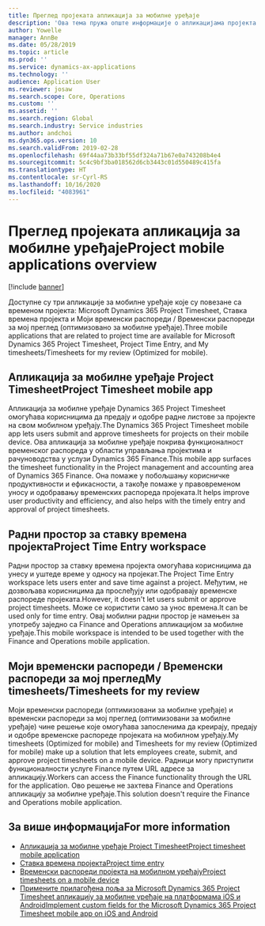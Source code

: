 ```yaml
---
title: Преглед пројеката апликација за мобилне уређаје
description: 'Ова тема пружа опште информације о апликацијама пројекта које се односе на време: Microsoft Dynamics 365 Project Timesheet, Ставка времена пројекта и Моји временски распореди / Временски распореди, које су доступне на мобилном уређају.'
author: Yowelle
manager: AnnBe
ms.date: 05/28/2019
ms.topic: article
ms.prod: ''
ms.service: dynamics-ax-applications
ms.technology: ''
audience: Application User
ms.reviewer: josaw
ms.search.scope: Core, Operations
ms.custom: ''
ms.assetid: ''
ms.search.region: Global
ms.search.industry: Service industries
ms.author: andchoi
ms.dyn365.ops.version: 10
ms.search.validFrom: 2019-02-28
ms.openlocfilehash: 69f44aa73b33bf55df324a71b67e0a743208b4e4
ms.sourcegitcommit: 5c4c9bf3ba018562d6cb3443c01d550489c415fa
ms.translationtype: HT
ms.contentlocale: sr-Cyrl-RS
ms.lasthandoff: 10/16/2020
ms.locfileid: "4083961"
---
```

# <a name="project-mobile-applications-overview"></a><span data-ttu-id="bb076-103">Преглед пројеката апликација за мобилне уређаје</span><span class="sxs-lookup"><span data-stu-id="bb076-103">Project mobile applications overview</span></span>

[!include [banner](../includes/banner.md)]

<span data-ttu-id="bb076-104">Доступне су три апликације за мобилне уређаје које су повезане са временом пројекта: Microsoft Dynamics 365 Project Timesheet, Ставка времена пројекта и Моји временски распореди / Временски распореди за мој преглед (оптимизовано за мобилне уређаје).</span><span class="sxs-lookup"><span data-stu-id="bb076-104">Three mobile applications that are related to project time are available for Microsoft Dynamics 365 Project Timesheet, Project Time Entry, and My timesheets/Timesheets for my review (Optimized for mobile).</span></span>

## <a name="project-timesheet-mobile-app"></a><span data-ttu-id="bb076-105">Апликација за мобилне уређаје Project Timesheet</span><span class="sxs-lookup"><span data-stu-id="bb076-105">Project Timesheet mobile app</span></span>

<span data-ttu-id="bb076-106">Апликација за мобилне уређаје Dynamics 365 Project Timesheet омогућава корисницима да предају и одобре радне листове за пројекте на свом мобилном уређају.</span><span class="sxs-lookup"><span data-stu-id="bb076-106">The Dynamics 365 Project Timesheet mobile app lets users submit and approve timesheets for projects on their mobile device.</span></span> <span data-ttu-id="bb076-107">Ова апликација за мобилне уређаје покрива функционалност временског распореда у области управљања пројектима и рачуноводства у услузи Dynamics 365 Finance.</span><span class="sxs-lookup"><span data-stu-id="bb076-107">This mobile app surfaces the timesheet functionality in the Project management and accounting area of Dynamics 365 Finance.</span></span> <span data-ttu-id="bb076-108">Она помаже у побољшању корисничке продуктивности и ефикасности, а такође помаже у правовременом уносу и одобравању временских распореда пројеката.</span><span class="sxs-lookup"><span data-stu-id="bb076-108">It helps improve user productivity and efficiency, and also helps with the timely entry and approval of project timesheets.</span></span>

## <a name="project-time-entry-workspace"></a><span data-ttu-id="bb076-109">Радни простор за ставку времена пројекта</span><span class="sxs-lookup"><span data-stu-id="bb076-109">Project Time Entry workspace</span></span>

<span data-ttu-id="bb076-110">Радни простор за ставку времена пројекта омогућава корисницима да унесу и уштеде време у односу на пројекат.</span><span class="sxs-lookup"><span data-stu-id="bb076-110">The Project Time Entry workspace lets users enter and save time against a project.</span></span> <span data-ttu-id="bb076-111">Међутим, не дозвољава корисницима да прослеђују или одобравају временске распореде пројеката.</span><span class="sxs-lookup"><span data-stu-id="bb076-111">However, it doesn't let users submit or approve project timesheets.</span></span> <span data-ttu-id="bb076-112">Може се користити само за унос времена.</span><span class="sxs-lookup"><span data-stu-id="bb076-112">It can be used only for time entry.</span></span> <span data-ttu-id="bb076-113">Овај мобилни радни простор је намењен за употребу заједно са Finance and Operations апликацијом за мобилне уређаје.</span><span class="sxs-lookup"><span data-stu-id="bb076-113">This mobile workspace is intended to be used together with the Finance and Operations mobile application.</span></span>

## <a name="my-timesheetstimesheets-for-my-review"></a><span data-ttu-id="bb076-114">Моји временски распореди / Временски распореди за мој преглед</span><span class="sxs-lookup"><span data-stu-id="bb076-114">My timesheets/Timesheets for my review</span></span>

<span data-ttu-id="bb076-115">Моји временски распореди (оптимизовани за мобилне уређаје) и временски распореди за мој преглед (оптимизовани за мобилне уређаје) чине решење које омогућава запосленима да креирају, предају и одобре временске распореде пројеката на мобилном уређају.</span><span class="sxs-lookup"><span data-stu-id="bb076-115">My timesheets (Optimized for mobile) and Timesheets for my review (Optimized for mobile) make up a solution that lets employees create, submit, and approve project timesheets on a mobile device.</span></span> <span data-ttu-id="bb076-116">Радници могу приступити функционалности услуге Finance путем URL адресе за апликацију.</span><span class="sxs-lookup"><span data-stu-id="bb076-116">Workers can access the Finance functionality through the URL for the application.</span></span> <span data-ttu-id="bb076-117">Ово решење не захтева Finance and Operations апликацију за мобилне уређаје.</span><span class="sxs-lookup"><span data-stu-id="bb076-117">This solution doesn't require the Finance and Operations mobile application.</span></span>

## <a name="for-more-information"></a><span data-ttu-id="bb076-118">За више информација</span><span class="sxs-lookup"><span data-stu-id="bb076-118">For more information</span></span>

- [<span data-ttu-id="bb076-119">Апликација за мобилне уређаје Project Timesheet</span><span class="sxs-lookup"><span data-stu-id="bb076-119">Project timesheet mobile application</span></span>](project-timesheet.md)
- [<span data-ttu-id="bb076-120">Ставка времена пројекта</span><span class="sxs-lookup"><span data-stu-id="bb076-120">Project time entry</span></span>]( project-time-entry-mobile-workspace.md)
- [<span data-ttu-id="bb076-121">Временски распореди пројекта на мобилном уређају</span><span class="sxs-lookup"><span data-stu-id="bb076-121">Project timesheets on a mobile device</span></span>](Mobile-timesheets.md)
- [<span data-ttu-id="bb076-122">Примените прилагођена поља за Microsoft Dynamics 365 Project Timesheet апликацију за мобилне уређаје на платформама iOS и Android</span><span class="sxs-lookup"><span data-stu-id="bb076-122">Implement custom fields for the Microsoft Dynamics 365 Project Timesheet mobile app on iOS and Android</span></span>](custom-fields-mobile.md)
